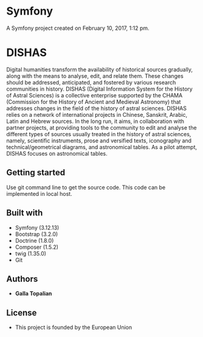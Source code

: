 Symfony
=======

A Symfony project created on February 10, 2017, 1:12 pm.

# DISHAS

Digital humanities transform the availability of historical sources gradually, along with the means to analyse, edit, and relate them. 
These changes should be addressed, anticipated, and fostered by various research communities in history. 
DISHAS (Digital Information System for the History of Astral Sciences) is a collective enterprise supported by the CHAMA (Commission for the History of Ancient and Medieval Astronomy) that addresses changes in the field of the history of astral sciences. 
DISHAS relies on a network of international projects in Chinese, Sanskrit, Arabic, Latin and Hebrew sources.
In the long run, it aims, in collaboration with partner projects, at providing tools to the community to edit and analyse the different types of sources usually treated in the history of astral sciences, namely, scientific instruments, prose and versified texts, iconography and technical/geometrical diagrams, and astronomical tables. 
As a pilot attempt, DISHAS focuses on astronomical tables.

## Getting started

Use git command line to get the source code. 
This code can be implemented in local host. 

## Built with
* Symfony (3.12.13)
* Bootstrap (3.2.0)
* Doctrine (1.8.0)
* Composer (1.5.2)
* twig (1.35.0)
* Git

## Authors
* **Galla Topalian**

## License
* This project is founded by the European Union
